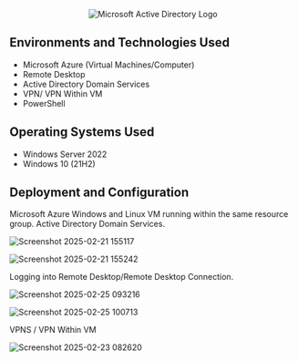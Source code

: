 <p align="center">
<img src="https://i.imgur.com/pU5A58S.png" alt="Microsoft Active Directory Logo"/>
</p>



<h2>Environments and Technologies Used</h2>

- Microsoft Azure (Virtual Machines/Computer)
- Remote Desktop
- Active Directory Domain Services
- VPN/ VPN Within VM
- PowerShell

<h2>Operating Systems Used </h2>

- Windows Server 2022
- Windows 10 (21H2)

<h2>Deployment and Configuration</h2>

Microsoft Azure Windows and Linux VM running within the same resource group. Active Directory Domain Services.

![Screenshot 2025-02-21 155117](https://github.com/user-attachments/assets/d3e287a6-6f77-44fe-9e91-c6dc3fff17ed)

![Screenshot 2025-02-21 155242](https://github.com/user-attachments/assets/85accc82-0313-43a5-aac3-deae3146a292)


Logging into Remote Desktop/Remote Desktop Connection.

![Screenshot 2025-02-25 093216](https://github.com/user-attachments/assets/eecd0be0-5aa9-47b4-afb0-55b5947de8ba)

![Screenshot 2025-02-25 100713](https://github.com/user-attachments/assets/357ff7e4-da97-4fb3-8baf-f9fdc735d498)

VPNS / VPN Within VM

![Screenshot 2025-02-23 082620](https://github.com/user-attachments/assets/fe02dbe3-2956-4abb-9338-055947cad34c)



